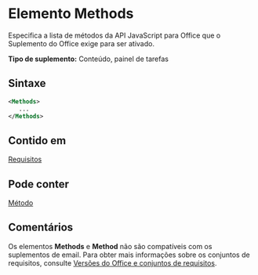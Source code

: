 # <a name="methods-element"></a>Elemento Methods

Especifica a lista de métodos da API JavaScript para Office que o Suplemento do Office exige para ser ativado.

**Tipo de suplemento:** Conteúdo, painel de tarefas

## <a name="syntax"></a>Sintaxe

```XML
<Methods>
   ...
</Methods>
```

## <a name="contained-in"></a>Contido em

[Requisitos](requirements.md)

## <a name="can-contain"></a>Pode conter

[Método](method.md)

## <a name="remarks"></a>Comentários

Os elementos **Methods** e **Method** não são compatíveis com os suplementos de email. Para obter mais informações sobre os conjuntos de requisitos, consulte [Versões do Office e conjuntos de requisitos](https://docs.microsoft.com/office/dev/add-ins/develop/office-versions-and-requirement-sets).

